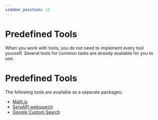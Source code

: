 ```yaml
---
sidebar_position: 12
---
```


# Predefined Tools

When you work with tools, you do not need to implement every tool yourself.
Several tools for common tasks are already available for you to use.

# Predefined Tools

The following tools are available as a separate packages:

- [Math.js](/guide/tools/predefined-tools/mathjs)
- [SerpAPI websearch](/guide/tools/predefined-tools/serpapi)
- [Google Custom Search](/guide/tools/predefined-tools/google-custom-search)
